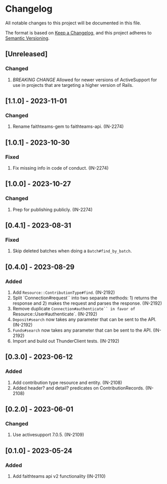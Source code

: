 <!-- markdownlint-disable MD024 -->

# Changelog

All notable changes to this project will be documented in this file.

The format is based on [Keep a Changelog](https://keepachangelog.com/en/1.0.0/),
and this project adheres to [Semantic Versioning](https://semver.org/spec/v2.0.0.html).

## [Unreleased]

### Changed

1. *BREAKING CHANGE* Allowed for newer versions of ActiveSupport for use in projects that are targeting a higher version of Rails.

## [1.1.0] - 2023-11-01

### Changed

1. Rename faithteams-gem to faithteams-api. (IN-2274)

## [1.0.1] - 2023-10-30

### Fixed

1. Fix missing info in code of conduct. (IN-2274)

## [1.0.0] - 2023-10-27

### Changed

1. Prep for publishing publicly. (IN-2274)

## [0.4.1] - 2023-08-31

### Fixed

1. Skip deleted batches when doing a `Batch#find_by_batch`.

## [0.4.0] - 2023-08-29

### Added

1. Add `Resource::ContributionType#find`. (IN-2192)
1. Split `Connection#request`` into two separate methods: 1) returns the response and 2) makes the request and parses the response. (IN-2192)
1. Remove duplicate `Connection#authenticate`` in favor of `Resource::User#authenticate`. (IN-2192)
1. `Deposit#search` now takes any parameter that can be sent to the API. (IN-2192)
1. `Funds#search` now takes any parameter that can be sent to the API. (IN-2192)
1. Import and build out ThunderClient tests. (IN-2192)

## [0.3.0] - 2023-06-12

### Added

1. Add contribution type resource and entity. (IN-2108)
1. Added header? and detail? predicates on ContributionRecords. (IN-2108)

## [0.2.0] - 2023-06-01

### Changed

1. Use activesupport 7.0.5. (IN-2109)

## [0.1.0] - 2023-05-24

### Added

1. Add faithteams api v2 functionality (IN-2110)

<!-- markdownlint-enable MD024 -->
